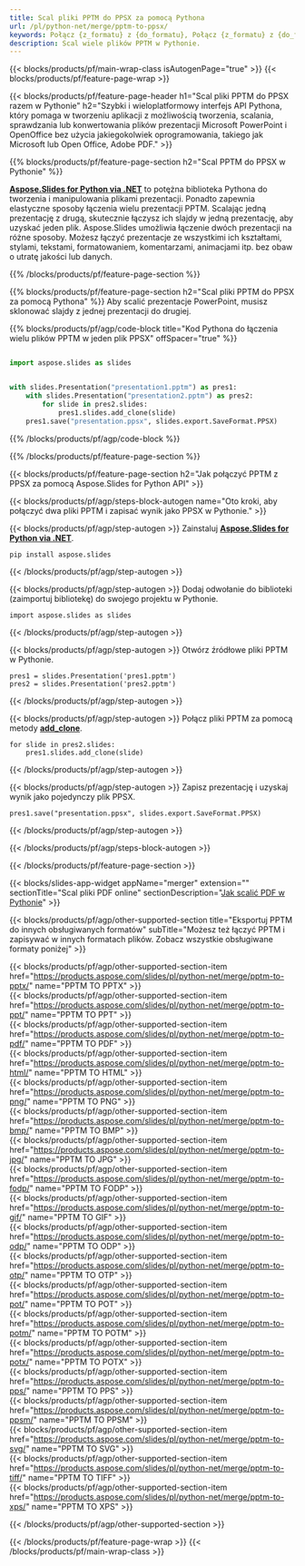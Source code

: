 ```yaml
---
title: Scal pliki PPTM do PPSX za pomocą Pythona
url: /pl/python-net/merge/pptm-to-ppsx/
keywords: Połącz {z_formatu} z {do_formatu}, Połącz {z_formatu} z {do_formatu}, Połącz {z_formatu} z {do_formatu}, PowerPoint, Prezentacja, {do_formatu}, Python, Aspose
description: Scal wiele plików PPTM w Pythonie.
---
```


{{< blocks/products/pf/main-wrap-class isAutogenPage="true" >}}
{{< blocks/products/pf/feature-page-wrap >}}

{{< blocks/products/pf/feature-page-header h1="Scal pliki PPTM do PPSX razem w Pythonie" h2="Szybki i wieloplatformowy interfejs API Pythona, który pomaga w tworzeniu aplikacji z możliwością tworzenia, scalania, sprawdzania lub konwertowania plików prezentacji Microsoft PowerPoint i OpenOffice bez użycia jakiegokolwiek oprogramowania, takiego jak Microsoft lub Open Office, Adobe PDF." >}}

{{% blocks/products/pf/feature-page-section h2="Scal PPTM do PPSX w Pythonie" %}}

[**Aspose.Slides for Python via .NET**](https://products.aspose.com/slides/pl/python-net/) to potężna biblioteka Pythona do tworzenia i manipulowania plikami prezentacji. Ponadto zapewnia elastyczne sposoby łączenia wielu prezentacji PPTM. Scalając jedną prezentację z drugą, skutecznie łączysz ich slajdy w jedną prezentację, aby uzyskać jeden plik. Aspose.Slides umożliwia łączenie dwóch prezentacji na różne sposoby. Możesz łączyć prezentacje ze wszystkimi ich kształtami, stylami, tekstami, formatowaniem, komentarzami, animacjami itp. bez obaw o utratę jakości lub danych.

{{% /blocks/products/pf/feature-page-section %}}

{{% blocks/products/pf/feature-page-section  h2="Scal pliki PPTM do PPSX za pomocą Pythona" %}}
Aby scalić prezentacje PowerPoint, musisz sklonować slajdy z jednej prezentacji do drugiej.

{{% blocks/products/pf/agp/code-block title="Kod Pythona do łączenia wielu plików PPTM w jeden plik PPSX" offSpacer="true" %}}

```python

import aspose.slides as slides


with slides.Presentation("presentation1.pptm") as pres1:
    with slides.Presentation("presentation2.pptm") as pres2:
        for slide in pres2.slides:
            pres1.slides.add_clone(slide)
    pres1.save("presentation.ppsx", slides.export.SaveFormat.PPSX)
```


{{% /blocks/products/pf/agp/code-block %}}

{{% /blocks/products/pf/feature-page-section %}}

{{< blocks/products/pf/feature-page-section  h2="Jak połączyć PPTM z PPSX za pomocą Aspose.Slides for Python API" >}}

{{< blocks/products/pf/agp/steps-block-autogen name="Oto kroki, aby połączyć dwa pliki PPTM i zapisać wynik jako PPSX w Pythonie." >}}

{{< blocks/products/pf/agp/step-autogen >}}
Zainstaluj [**Aspose.Slides for Python via .NET**](https://products.aspose.com/slides/pl/python-net/).
```
pip install aspose.slides
```
{{< /blocks/products/pf/agp/step-autogen >}}

{{< blocks/products/pf/agp/step-autogen >}}
Dodaj odwołanie do biblioteki (zaimportuj bibliotekę) do swojego projektu w Pythonie.
```
import aspose.slides as slides
```
{{< /blocks/products/pf/agp/step-autogen >}}

{{< blocks/products/pf/agp/step-autogen >}}
Otwórz źródłowe pliki PPTM w Pythonie.
```
pres1 = slides.Presentation('pres1.pptm')
pres2 = slides.Presentation('pres2.pptm')
```
{{< /blocks/products/pf/agp/step-autogen >}}

{{< blocks/products/pf/agp/step-autogen >}}
Połącz pliki PPTM za pomocą metody [**add_clone**](https://reference.aspose.com/slides/python-net/aspose.slides/islidecollection/#methods).
```
for slide in pres2.slides:
    pres1.slides.add_clone(slide)
```
{{< /blocks/products/pf/agp/step-autogen >}}

{{< blocks/products/pf/agp/step-autogen >}}
Zapisz prezentację i uzyskaj wynik jako pojedynczy plik PPSX.
```
pres1.save("presentation.ppsx", slides.export.SaveFormat.PPSX)
```

{{< /blocks/products/pf/agp/step-autogen >}}

{{< /blocks/products/pf/agp/steps-block-autogen >}}

{{< /blocks/products/pf/feature-page-section >}}

{{< blocks/slides-app-widget  appName="merger" extension="" sectionTitle="Scal pliki PDF online" sectionDescription="[Jak scalić PDF w Pythonie](https://products.aspose.com/slides/pl/python-net/merge/pdf/)" >}}

{{< blocks/products/pf/agp/other-supported-section title="Eksportuj PPTM do innych obsługiwanych formatów" subTitle="Możesz też łączyć PPTM i zapisywać w innych formatach plików. Zobacz wszystkie obsługiwane formaty poniżej" >}}

{{< blocks/products/pf/agp/other-supported-section-item href="https://products.aspose.com/slides/pl/python-net/merge/pptm-to-pptx/" name="PPTM TO PPTX" >}}  
{{< blocks/products/pf/agp/other-supported-section-item href="https://products.aspose.com/slides/pl/python-net/merge/pptm-to-ppt/" name="PPTM TO PPT" >}}  
{{< blocks/products/pf/agp/other-supported-section-item href="https://products.aspose.com/slides/pl/python-net/merge/pptm-to-pdf/" name="PPTM TO PDF" >}}  
{{< blocks/products/pf/agp/other-supported-section-item href="https://products.aspose.com/slides/pl/python-net/merge/pptm-to-html/" name="PPTM TO HTML" >}}  
{{< blocks/products/pf/agp/other-supported-section-item href="https://products.aspose.com/slides/pl/python-net/merge/pptm-to-png/" name="PPTM TO PNG" >}}  
{{< blocks/products/pf/agp/other-supported-section-item href="https://products.aspose.com/slides/pl/python-net/merge/pptm-to-bmp/" name="PPTM TO BMP" >}}  
{{< blocks/products/pf/agp/other-supported-section-item href="https://products.aspose.com/slides/pl/python-net/merge/pptm-to-jpg/" name="PPTM TO JPG" >}}  
{{< blocks/products/pf/agp/other-supported-section-item href="https://products.aspose.com/slides/pl/python-net/merge/pptm-to-fodp/" name="PPTM TO FODP" >}}  
{{< blocks/products/pf/agp/other-supported-section-item href="https://products.aspose.com/slides/pl/python-net/merge/pptm-to-gif/" name="PPTM TO GIF" >}}  
{{< blocks/products/pf/agp/other-supported-section-item href="https://products.aspose.com/slides/pl/python-net/merge/pptm-to-odp/" name="PPTM TO ODP" >}}  
{{< blocks/products/pf/agp/other-supported-section-item href="https://products.aspose.com/slides/pl/python-net/merge/pptm-to-otp/" name="PPTM TO OTP" >}}  
{{< blocks/products/pf/agp/other-supported-section-item href="https://products.aspose.com/slides/pl/python-net/merge/pptm-to-pot/" name="PPTM TO POT" >}}  
{{< blocks/products/pf/agp/other-supported-section-item href="https://products.aspose.com/slides/pl/python-net/merge/pptm-to-potm/" name="PPTM TO POTM" >}}  
{{< blocks/products/pf/agp/other-supported-section-item href="https://products.aspose.com/slides/pl/python-net/merge/pptm-to-potx/" name="PPTM TO POTX" >}}  
{{< blocks/products/pf/agp/other-supported-section-item href="https://products.aspose.com/slides/pl/python-net/merge/pptm-to-pps/" name="PPTM TO PPS" >}}  
{{< blocks/products/pf/agp/other-supported-section-item href="https://products.aspose.com/slides/pl/python-net/merge/pptm-to-ppsm/" name="PPTM TO PPSM" >}}  
{{< blocks/products/pf/agp/other-supported-section-item href="https://products.aspose.com/slides/pl/python-net/merge/pptm-to-svg/" name="PPTM TO SVG" >}}  
{{< blocks/products/pf/agp/other-supported-section-item href="https://products.aspose.com/slides/pl/python-net/merge/pptm-to-tiff/" name="PPTM TO TIFF" >}}  
{{< blocks/products/pf/agp/other-supported-section-item href="https://products.aspose.com/slides/pl/python-net/merge/pptm-to-xps/" name="PPTM TO XPS" >}}  


{{< /blocks/products/pf/agp/other-supported-section >}}

{{< /blocks/products/pf/feature-page-wrap >}}
{{< /blocks/products/pf/main-wrap-class >}}